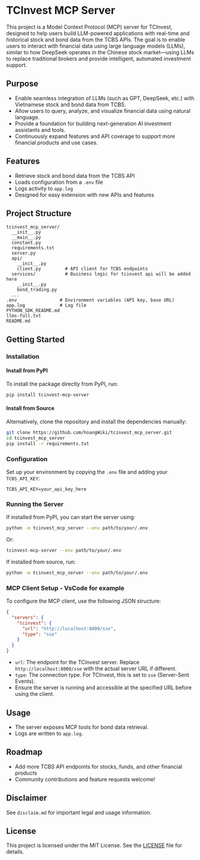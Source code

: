 # TCInvest MCP Server

This project is a Model Context Protocol (MCP) server for TCInvest, designed to help users build LLM-powered applications with real-time and historical stock and bond data from the TCBS APIs. The goal is to enable users to interact with financial data using large language models (LLMs), similar to how DeepSeek operates in the Chinese stock market—using LLMs to replace traditional brokers and provide intelligent, automated investment support.

## Purpose
- Enable seamless integration of LLMs (such as GPT, DeepSeek, etc.) with Vietnamese stock and bond data from TCBS.
- Allow users to query, analyze, and visualize financial data using natural language.
- Provide a foundation for building next-generation AI investment assistants and tools.
- Continuously expand features and API coverage to support more financial products and use cases.

## Features
- Retrieve stock and bond data from the TCBS API
- Loads configuration from a `.env` file
- Logs activity to `app.log`
- Designed for easy extension with new APIs and features

## Project Structure
```
tcinvest_mcp_server/
  __init__.py
  __main__.py
  constant.py
  requirements.txt
  server.py
  api/
    __init__.py
    client.py         # API client for TCBS endpoints
  services/           # Business logic for tcinvest api will be added here
    __init__.py
    bond_trading.py
  ...
.env                # Environment variables (API key, base URL)
app.log             # Log file
PYTHON_SDK_README.md
llms-full.txt
README.md
```
## Getting Started

### Installation

#### Install from PyPI

To install the package directly from PyPI, run:

```bash
pip install tcinvest-mcp-server
```

#### Install from Source

Alternatively, clone the repository and install the dependencies manually:

```bash
git clone https://github.com/hoangWiki/tcinvest_mcp_server.git
cd tcinvest_mcp_server
pip install -r requirements.txt
```

### Configuration

Set up your environment by copying the `.env` file and adding your `TCBS_API_KEY`:

```env
TCBS_API_KEY=your_api_key_here
```

### Running the Server

If installed from PyPI, you can start the server using:

```bash
python -m tcinvest_mcp_server --env path/to/your/.env
```

Or:

```bash
tcinvest-mcp-server --env path/to/your/.env
```

If installed from source, run:

```bash
python -m tcinvest_mcp_server --env path/to/your/.env
```
### MCP Client Setup - VsCode for example

To configure the MCP client, use the following JSON structure:

```json
{
  "servers": {
    "tcinvest": {
      "url": "http://localhost:8000/sse",
      "type": "sse"
    }
  }
}
```

- `url`: The endpoint for the TCInvest server. Replace `http://localhost:8000/sse` with the actual server URL if different.
- `type`: The connection type. For TCInvest, this is set to `sse` (Server-Sent Events).
- Ensure the server is running and accessible at the specified URL before using the client.
## Usage
- The server exposes MCP tools for bond data retrieval.
- Logs are written to `app.log`.

## Roadmap
- Add more TCBS API endpoints for stocks, funds, and other financial products
- Community contributions and feature requests welcome!

## Disclaimer
See `disclaim.md` for important legal and usage information.

## License

This project is licensed under the MIT License. See the [LICENSE](LICENSE) file for details.
